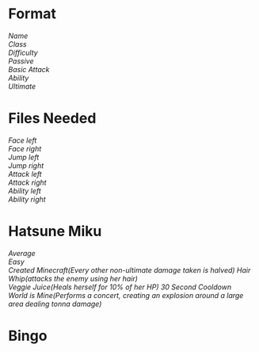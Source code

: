 # Format
 *Name*   
 *Class*  
 *Difficulty*  
 *Passive*  
 *Basic Attack*  
 *Ability*  
 *Ultimate*   
# Files Needed
*Face left*  
*Face right*  
*Jump left*  
*Jump right*  
*Attack left*  
*Attack right*  
*Ability left*  
*Ability right*  

# Hatsune Miku
 *Average*  
 *Easy*  
 *Created Minecraft(Every other non-ultimate damage taken is halved)* 
 *Hair Whip(attacks the enemy using her hair)*  
 *Veggie Juice(Heals herself for 10% of her HP) 30 Second Cooldown*  
 *World is Mine(Performs a concert, creating an explosion around a large area dealing tonna damage)*   

# Bingo
